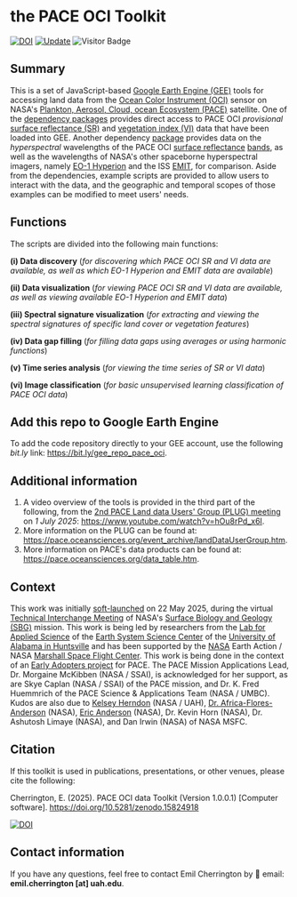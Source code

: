 # the PACE OCI Toolkit

[![DOI](https://zenodo.org/badge/DOI/10.5281/zenodo.15824918.svg)](https://doi.org/10.5281/zenodo.15824918)
[![Update](https://img.shields.io/github/last-commit/bzgeo/pace_oci_toolkit?label=repo%20last%20updated&style=flat-square)](https://github.com/BzGEO/pace_oci_toolkit/tree/main)
![Visitor Badge](https://visitor-badge.laobi.icu/badge?page_id=bzgeo.pace_oci_toolkit)

## Summary
This is a set of JavaScript-based [Google Earth Engine (GEE)](https://code.earthengine.google.com) tools for accessing land data from the [Ocean Color Instrument (OCI)](https://pace.oceansciences.org/oci.htm) sensor on NASA's [Plankton, Aerosol, Cloud, ocean Ecosystem (PACE)]( https://pace.oceansciences.org) satellite. One of the [dependency packages](https://bit.ly/gee_repo_hyperspectral) provides direct access to PACE OCI *provisional* [surface reflectance (SR)](https://oceancolor.gsfc.nasa.gov/data/10.5067/PACE/OCI/L2/SFREFL/3.0) and [vegetation index (VI)](https://oceancolor.gsfc.nasa.gov/data/10.5067/PACE/OCI/L2/LANDVI/3.0) data that have been loaded into GEE. Another dependency [package](https://bit.ly/gee_repo_hyperspectral) provides data on the *hyperspectral* wavelengths of the PACE OCI [surface reflectance](https://oceancolor.gsfc.nasa.gov/data/10.5067/PACE/OCI/L2/SFREFL/3.0) [bands](https://bit.ly/pace_oci_sr_v3_bands), as well as the wavelengths of NASA's other spaceborne hyperspectral imagers, namely [EO-1 Hyperion](https://developers.google.com/earth-engine/datasets/catalog/EO1_HYPERION) and the ISS [EMIT](https://developers.google.com/earth-engine/datasets/catalog/NASA_EMIT_L2A_RFL), for comparison. Aside from the dependencies, example scripts are provided to allow users to interact with the data, and the geographic and temporal scopes of those examples can be modified to meet users' needs.

## Functions
The scripts are divided into the following main functions:

**(i) Data discovery** (*for discovering which PACE OCI SR and VI data are available, as well as which EO-1 Hyperion and EMIT data are available*)

**(ii) Data visualization** (*for viewing PACE OCI SR and VI data are available, as well as viewing available EO-1 Hyperion and EMIT data*)

**(iii) Spectral signature visualization** (*for extracting and viewing the spectral signatures of specific land cover or vegetation features*)

**(iv) Data gap filling** (*for filling data gaps using averages or using harmonic functions*)

**(v) Time series analysis** (*for viewing the time series of SR or VI data*)

**(vi) Image classification** (*for basic unsupervised learning classification of PACE OCI data*)

## Add this repo to Google Earth Engine
To add the code repository directly to your GEE account, use the following *bit.ly* link: https://bit.ly/gee_repo_pace_oci.

## Additional information
1. A video overview of the tools is provided in the third part of the following, from the [2nd PACE Land data Users' Group (PLUG) meeting](https://pace.oceansciences.org/events_more.htm?id=77) on *1 July 2025*: https://www.youtube.com/watch?v=hOu8rPd_x6I.
2. More information on the PLUG can be found at: https://pace.oceansciences.org/event_archive/landDataUserGroup.htm.
3. More information on PACE's data products can be found at: https://pace.oceansciences.org/data_table.htm.

## Context
This work was initially [soft-launched](https://bit.ly/sbg_tim_2025_pace_tk) on 22 May 2025, during the virtual [Technical Interchange Meeting](https://sbg.jpl.nasa.gov/news-events/sbg-sa-tim-2025) of NASA's [Surface Biology and Geology (SBG)](https://sbg.jpl.nasa.gov/) mission. This work is being led by researchers from the [Lab for Applied Science](https://www.uah.edu/essc/laboratory-for-applied-science) of the [Earth System Science Center](https://www.uah.edu/essc) of the [University of Alabama in Huntsville](https://www.uah.edu/) and has been supported by the [NASA](https://www.nasa.gov) Earth Action / NASA [Marshall Space Flight Center](https://www.nasa.gov/marshall/). This work is being done in the context of an [Early Adopters project](https://pace.oceansciences.org/people_ea.htm?id=127) for PACE. The PACE Mission Applications Lead, Dr. Morgaine McKibben (NASA / SSAI), is acknowledged for her support, as are Skye Caplan (NASA / SSAI) of the PACE mission, and Dr. K. Fred Huemmrich of the PACE Science & Applications Team (NASA / UMBC). Kudos are also due to [Kelsey Herndon](https://github.com/herndk1) (NASA / UAH), [Dr. Africa-Flores-Anderson](https://github.com/africaf) (NASA), [Eric Anderson](https://github.com/andersoner) (NASA), Dr. Kevin Horn (NASA), Dr. Ashutosh Limaye (NASA), and Dan Irwin (NASA) of NASA MSFC.

## Citation

If this toolkit is used in publications, presentations, or other venues, please cite the following:

Cherrington, E. (2025). PACE OCI data Toolkit (Version 1.0.0.1) [Computer software]. https://doi.org/10.5281/zenodo.15824918

[![DOI](https://zenodo.org/badge/DOI/10.5281/zenodo.15824918.svg)](https://doi.org/10.5281/zenodo.15824918)

## Contact information

If you have any questions, feel free to contact Emil Cherrington by :envelope_with_arrow: email: **emil.cherrington [at] uah.edu**.
